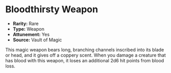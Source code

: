 # Bloodthirsty Weapon

- **Rarity:** Rare
- **Type:** Weapon
- **Attunement:** Yes
- **Source:** Vault of Magic

This magic weapon bears long, branching channels inscribed into its blade or head, and it gives off a coppery scent. When you damage a creature that has blood with this weapon, it loses an additional 2d6 hit points from blood loss.

